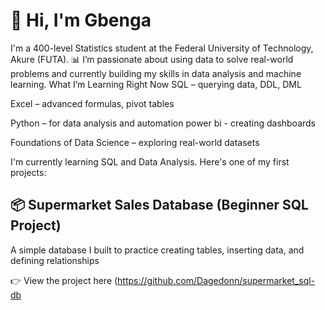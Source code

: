 # 👋 Hi, I'm Gbenga

I'm a 400-level Statistics student at the Federal University of Technology, Akure (FUTA).
📊 I’m passionate about using data to solve real-world problems and currently building my skills in data analysis and machine learning.
What I’m Learning Right Now
SQL – querying data, DDL, DML

Excel – advanced formulas, pivot tables

Python – for data analysis and automation
power bi - creating dashboards

Foundations of Data Science – exploring real-world datasets

I'm currently learning SQL and Data Analysis. Here's one of my first projects:

## 📦 Supermarket Sales Database (Beginner SQL Project)
A simple database I built to practice creating tables, inserting data, and defining relationships 

👉 View the project here (https://github.com/Dagedonn/supermarket_sql-db



<!--
**Dagedonn/Dagedonn** is a ✨ _special_ ✨ repository because its `README.md` (this file) appears on your GitHub profile.

Here are some ideas to get you started:

- 🔭 I’m currently working on ...
- 🌱 I’m currently learning ...
- 👯 I’m looking to collaborate on ...
- 🤔 I’m looking for help with ...
- 💬 Ask me about ...
- 📫 How to reach me: ...
- 😄 Pronouns: ...
- ⚡ Fun fact: ...
-->
